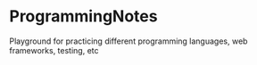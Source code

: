 # ProgrammingNotes
Playground for practicing different programming languages, web frameworks, testing, etc
